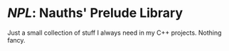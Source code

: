 # *NPL*: Nauths' Prelude Library

Just a small collection of stuff I always need in my C++ projects.
Nothing fancy.
